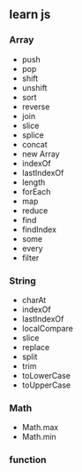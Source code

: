 ## learn js

### Array

- push
- pop
- shift
- unshift
- sort
- reverse
- join
- slice
- splice
- concat
- new Array
- indexOf
- lastIndexOf
- length
- forEach
- map
- reduce
- find
- findIndex
- some
- every
- filter

### String

- charAt
- indexOf
- lastIndexOf
- localCompare
- slice
- replace
- split
- trim
- toLowerCase
- toUpperCase

### Math

- Math.max
- Math.min

### function
